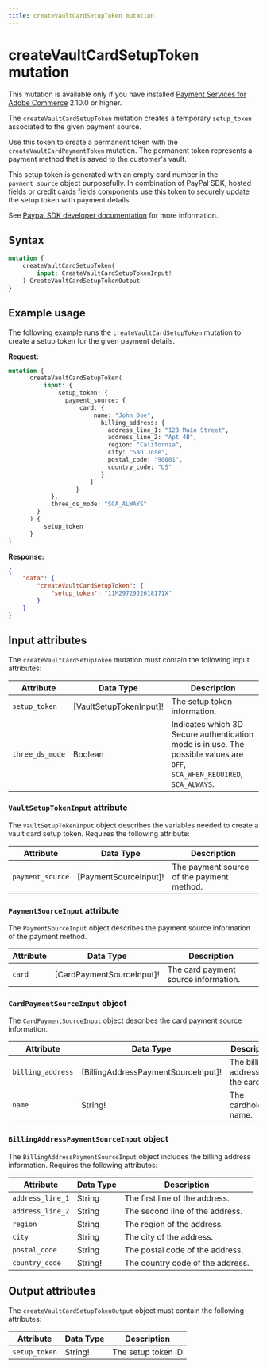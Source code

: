 ```yaml
---
title: createVaultCardSetupToken mutation
---
```


# createVaultCardSetupToken mutation

<InlineAlert variant="info" slots="text" />

This mutation is available only if you have installed [Payment Services for Adobe Commerce](https://commercemarketplace.adobe.com/magento-payment-services.html) 2.10.0 or higher.

The `createVaultCardSetupToken` mutation creates a temporary `setup_token` associated to the given payment source.

Use this token to create a permanent token with the `createVaultCardPaymentToken` mutation. The permanent token represents a payment method that is saved to the customer's vault.

This setup token is generated with an empty card number in the `payment_source` object purposefully. In combination of PayPal SDK, hosted fields or credit cards fields components use this token to securely update the setup token with payment details.

See [Paypal SDK developer documentation](https://developer.paypal.com/docs/multiparty/checkout/save-payment-methods/purchase-later/js-sdk/cards/) for more information.

## Syntax

```graphql
mutation {
    createVaultCardSetupToken(
        input: CreateVaultCardSetupTokenInput!
    ) CreateVaultCardSetupTokenOutput
}
```

## Example usage

The following example runs the `createVaultCardSetupToken` mutation to create a setup token for the given payment details.

**Request:**

```graphql
mutation {
      createVaultCardSetupToken(
          input: {
              setup_token: {
                payment_source: {
                    card: {
                        name: "John Doe",
                          billing_address: {
                            address_line_1: "123 Main Street",
                            address_line_2: "Apt 4B",
                            region: "California",
                            city: "San Jose",
                            postal_code: "90001",
                            country_code: "US"
                          }
                       }
                   }
            },
            three_ds_mode: "SCA_ALWAYS"
        }
      ) {
          setup_token
      }
}
```

**Response:**

```json
{
    "data": {
        "createVaultCardSetupToken": {
            "setup_token": "11M29729J2618171X"
        }
    }
}
```

## Input attributes

The `createVaultCardSetupToken` mutation must contain the following input attributes:

Attribute |  Data Type | Description
--- | --- | ---
`setup_token` | [VaultSetupTokenInput]! | The setup token information.
`three_ds_mode` | Boolean | Indicates which 3D Secure authentication mode is in use. The possible values are `OFF`, `SCA_WHEN_REQUIRED`, `SCA_ALWAYS`.

### `VaultSetupTokenInput` attribute

The `VaultSetupTokenInput` object describes the variables needed to create a vault card setup token. Requires the following attribute:

Attribute |  Data Type | Description
--- | --- | ---
`payment_source` | [PaymentSourceInput]! | The payment source of the payment method.

### `PaymentSourceInput` attribute

The `PaymentSourceInput` object describes the payment source information of the payment method.

Attribute |  Data Type | Description
--- | --- | ---
`card` | [CardPaymentSourceInput]! | The card payment source information.

### `CardPaymentSourceInput` object

The `CardPaymentSourceInput` object describes the card payment source information.

Attribute |  Data Type | Description
--- | --- | ---
`billing_address` | [BillingAddressPaymentSourceInput]! | The billing address of the card.
`name` | String! | The cardholder's name.

### `BillingAddressPaymentSourceInput` object

The `BillingAddressPaymentSourceInput` object includes the billing address information. Requires the following attributes:

Attribute |  Data Type | Description
--- | --- | ---
`address_line_1` | String | The first line of the address.
`address_line_2` | String | The second line of the address.
`region` | String | The region of the address.
`city` | String | The city of the address.
`postal_code` | String | The postal code of the address.
`country_code` | String! | The country code of the address.

## Output attributes

The `createVaultCardSetupTokenOutput` object must contain the following attributes:

Attribute |  Data Type | Description
--- | --- | ---
`setup_token` | String! | The setup token ID
